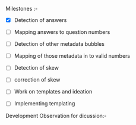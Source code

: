 Milestones :-
- [x] Detection of answers
- [ ] Mapping answers to question numbers
- [ ] Detection of other metadata bubbles
- [ ] Mapping of those metadata in to valid numbers
- [ ] Detection of skew
- [ ] correction of skew
- [ ] Work on templates and ideation
- [ ] Implementing templating



Development Observation for dicussion:-